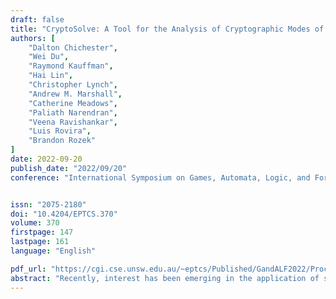 ```yaml
---
draft: false
title: "CryptoSolve: A Tool for the Analysis of Cryptographic Modes of Operation"
authors: [
    "Dalton Chichester",
    "Wei Du",
    "Raymond Kauffman",
    "Hai Lin",
    "Christopher Lynch",
    "Andrew M. Marshall",
    "Catherine Meadows",
    "Paliath Narendran",
    "Veena Ravishankar",
    "Luis Rovira",
    "Brandon Rozek"
]
date: 2022-09-20
publish_date: "2022/09/20"
conference: "International Symposium on Games, Automata, Logic, and Formal Verification"


issn: "2075-2180"
doi: "10.4204/EPTCS.370"
volume: 370
firstpage: 147
lastpage: 161
language: "English"

pdf_url: "https://cgi.cse.unsw.edu.au/~eptcs/Published/GandALF2022/Proceedings.pdf#page=157"
abstract: "Recently, interest has been emerging in the application of symbolic techniques to the specification and analysis of cryptosystems. These techniques, when accompanied by suitable proofs of soundness/completeness, can be used both to identify insecure cryptosystems and prove sound ones secure. But although a number of such symbolic algorithms have been developed and implemented, they remain scattered throughout the literature. In this paper, we present a tool, CryptoSolve, which provides a common basis for specification and implementation of these algorithms, CryptoSolve includes libraries that provide the term algebras used to express symbolic cryptographic systems, as well as implementations of useful algorithms, such as unification and variant generation. In its current initial iteration, it features several algorithms for the generation and analysis of cryptographic modes of operation, which allow one to use block ciphers to encrypt messages more than one block long. The goal of our work is to continue expanding the tool in order to consider additional cryptosystems and security questions, as well as extend the symbolic libraries to increase their applicability."
---
```


